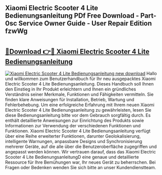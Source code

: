 ## Xiaomi Electric Scooter 4 Lite Bedienungsanleitung PDf Free Download - Part-0sc Service Owner Guide - User Repair Edition fzwWg

# <h2><a href="http://df2czi.blite.top/?on=Xiaomi+Electric+Scooter+4+Lite+Bedienungsanleitung">🔗Download 👉🔴 Xiaomi Electric Scooter 4 Lite Bedienungsanleitung</a></h2>

[![Xiaomi Electric Scooter 4 Lite Bedienungsanleitung new download](https://i.imgur.com/lujVjoI.png)](http://df2czi.blite.top/?on=Xiaomi+Electric+Scooter+4+Lite+Bedienungsanleitung)
Hallo und willkommen zum Benutzerhandbuch für Ihr neu ausgepacktes Xiaomi Electric Scooter 4 Lite Bedienungsanleitung. Dieses Handbuch soll Ihnen den Einstieg in Ihr Produkt erleichtern und Ihnen ein gründliches Verständnis seiner Merkmale, Funktionen und Fähigkeiten vermitteln. Sie finden klare Anweisungen für Installation, Betrieb, Wartung und Fehlerbehebung. Um eine erfolgreiche Erfahrung mit Ihrem neuen Xiaomi Electric Scooter 4 Lite Bedienungsanleitung zu gewährleisten, lesen Sie diese Bedienungsanleitung bitte vor dem Gebrauch sorgfältig durch. Es enthält detaillierte Anweisungen zur Einrichtung des Produkts sowie Informationen zur Verwendung der verschiedenen Funktionen und Funktionen. Xiaomi Electric Scooter 4 Lite Bedienungsanleitung verfügt über eine Reihe erweiterter Funktionen, darunter Geolokalisierung, intelligente Warnungen, anpassbare Designs und Synchronisierung mehrerer Geräte, auf die alle über die Benutzeroberfläche zugegriffen und angepasst werden können. Wir vertrauen darauf, dass das Xiaomi Electric Scooter 4 Lite BedienungsanleitungD eine genaue und detaillierte Ressource für Ihre Bemühungen war, Ihr neues Gerät zu beherrschen. Bei Fragen oder Bedenken wenden Sie sich bitte an unser Kundendienstteam.
